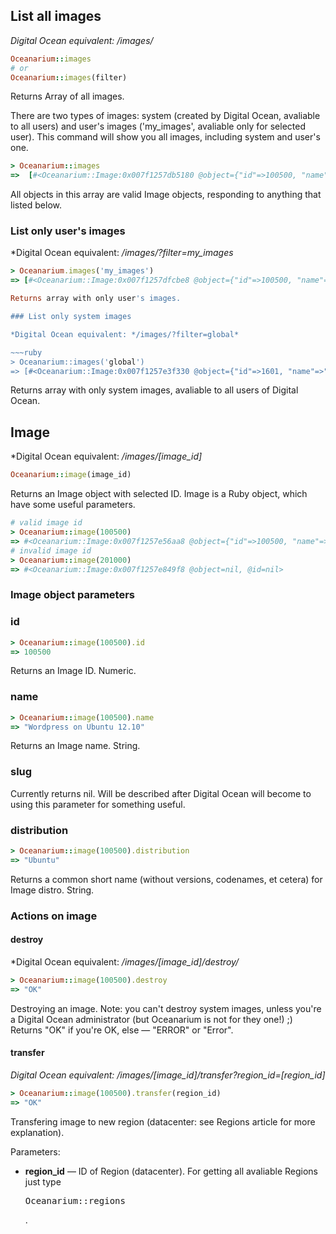 ## List all images

*Digital Ocean equivalent: /images/*

~~~ruby
Oceanarium::images
# or
Oceanarium::images(filter)
~~~

Returns Array of all images.

There are two types of images: system (created by Digital Ocean, avaliable to all users) and user's images ('my_images', avaliable only for selected user). This command will show you all images, including system and user's one.

~~~ruby
> Oceanarium::images
=>  [#<Oceanarium::Image:0x007f1257db5180 @object={"id"=>100500, "name"=>"test_user_image", "slug"=>nil, "distribution"=>"Debian"}, @id=100500, @name="test_user_image", @slug=nil, @distribution="Debian">, #<Oceanarium::Image:0x007f1257db4ff0 @object={"id"=>1601, "name"=>"CentOS 5.8 x64", "slug"=>nil, "distribution"=>"CentOS"}, @id=1601, @name="CentOS 5.8 x64", @slug=nil, @distribution="CentOS">, #<Oceanarium::Image:0x007f1257db4f28 @object={"id"=>1602, "name"=>"CentOS 5.8 x32", "slug"=>nil, "distribution"=>"CentOS"}…] # and so on
~~~

All objects in this array are valid Image objects, responding to anything that listed below.

### List only user's images

*Digital Ocean equivalent: */images/?filter=my_images*

~~~ruby
> Oceanarium.images('my_images')
=> [#<Oceanarium::Image:0x007f1257dfcbe8 @object={"id"=>100500, "name"=>"test_user_image", "slug"=>nil, "distribution"=>"Debian"}, @id=100500, @name="test_user_image", @slug=nil, @distribution="Debian">, #<Oceanarium::Image:0x007f1257dfcb20 @object={"id"=>100501, "name"=>"another_test_user_image", "slug"=>nil, "distribution"=>"Ubuntu"}, @id=100500, @name="another_test_user_image", @slug=nil, @distribution="Ubuntu">]

Returns array with only user's images.

### List only system images

*Digital Ocean equivalent: */images/?filter=global*

~~~ruby
> Oceanarium::images('global')
=> [#<Oceanarium::Image:0x007f1257e3f330 @object={"id"=>1601, "name"=>"CentOS 5.8 x64", "slug"=>nil, "distribution"=>"CentOS"}, @id=1601, @name="CentOS 5.8 x64", @slug=nil, @distribution="CentOS">, #<Oceanarium::Image:0x007f1257e3f268 @object={"id"=>1602, "name"=>"CentOS 5.8 x32", "slug"=>nil, "distribution"=>"CentOS"}, @id=1602, @name="CentOS 5.8 x32", @slug=nil, @distribution="CentOS">…] # and so on
~~~

Returns array with only system images, avaliable to all users of Digital Ocean.

## Image

*Digital Ocean equivalent: */images/[image_id]*

~~~ruby
Oceanarium::image(image_id)
~~~

Returns an Image object with selected ID. Image is a Ruby object, which have some useful parameters.

~~~ruby
# valid image id
> Oceanarium::image(100500)
=> #<Oceanarium::Image:0x007f1257e56aa8 @object={"id"=>100500, "name"=>"Wordpress on Ubuntu 12.10", "slug"=>nil, "distribution"=>"Ubuntu"}, @id=100500, @name="Wordpress on Ubuntu 12.10", @slug=nil, @distribution="Ubuntu">
# invalid image id
> Oceanarium::image(201000)
=> #<Oceanarium::Image:0x007f1257e849f8 @object=nil, @id=nil>
~~~

### Image object parameters

### id

~~~ruby
> Oceanarium::image(100500).id
=> 100500
~~~

Returns an Image ID. Numeric.

### name

~~~ruby
> Oceanarium::image(100500).name
=> "Wordpress on Ubuntu 12.10"
~~~

Returns an Image name. String.

### slug

Currently returns nil. Will be described after Digital Ocean will become to using this parameter for something useful.

### distribution

~~~ruby
> Oceanarium::image(100500).distribution
=> "Ubuntu"
~~~

Returns a common short name (without versions, codenames, et cetera) for Image distro. String.

### Actions on image

#### destroy

*Digital Ocean equivalent: */images/[image_id]/destroy/*

~~~ruby
> Oceanarium::image(100500).destroy
=> "OK"
~~~

Destroying an image. Note: you can't destroy system images, unless you're a Digital Ocean administrator (but Oceanarium is not for they one!) ;) Returns "OK" if you're OK, else — "ERROR" or "Error".

#### transfer

*Digital Ocean equivalent: /images/[image_id]/transfer?region_id=[region_id]*

~~~ruby
> Oceanarium::image(100500).transfer(region_id)
=> "OK"
~~~

Transfering image to new region (datacenter: see Regions article for more explanation).

Parameters:

* **region_id** — ID of Region (datacenter). For getting all avaliable Regions just type <pre>Oceanarium::regions</pre>.